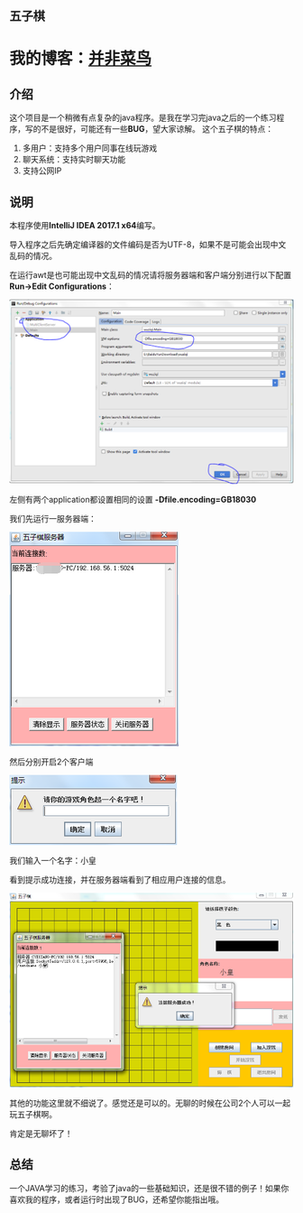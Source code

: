 五子棋
----

我的博客：[并非菜鸟](https://songyaxu.github.io)
=====
## 介绍
这个项目是一个稍微有点复杂的java程序。是我在学习完java之后的一个练习程序，写的不是很好，可能还有一些**BUG**，望大家谅解。
这个五子棋的特点：

1. 多用户：支持多个用户同事在线玩游戏
2. 聊天系统：支持实时聊天功能
3. 支持公网IP

## 说明
本程序使用**IntelliJ IDEA 2017.1 x64**编写。

导入程序之后先确定编译器的文件编码是否为UTF-8，如果不是可能会出现中文乱码的情况。

在运行awt是也可能出现中文乱码的情况请将服务器端和客户端分别进行以下配置**Run->Edit Configurations**：

![aa](img/1.png)

左侧有两个application都设置相同的设置
**-Dfile.encoding=GB18030**

我们先运行一服务器端：

![aa2](img/2.png)

然后分别开启2个客户端

![](img/3.png)

我们输入一个名字：小皇

看到提示成功连接，并在服务器端看到了相应用户连接的信息。

![](img/4.png)

其他的功能这里就不细说了。感觉还是可以的。无聊的时候在公司2个人可以一起玩五子棋啊。

肯定是无聊坏了！

## 总结

一个JAVA学习的练习，考验了java的一些基础知识，还是很不错的例子！如果你喜欢我的程序，或者运行时出现了BUG，还希望你能指出哦。